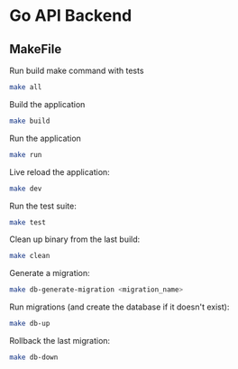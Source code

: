 # Go API Backend

## MakeFile

Run build make command with tests
```bash
make all
```

Build the application
```bash
make build
```

Run the application
```bash
make run
```

Live reload the application:
```bash
make dev 
```

Run the test suite:
```bash
make test
```

Clean up binary from the last build:
```bash
make clean
```

Generate a migration:
```bash
make db-generate-migration <migration_name>
```

Run migrations (and create the database if it doesn't exist):
```bash
make db-up
```

Rollback the last migration:
```bash
make db-down
```
